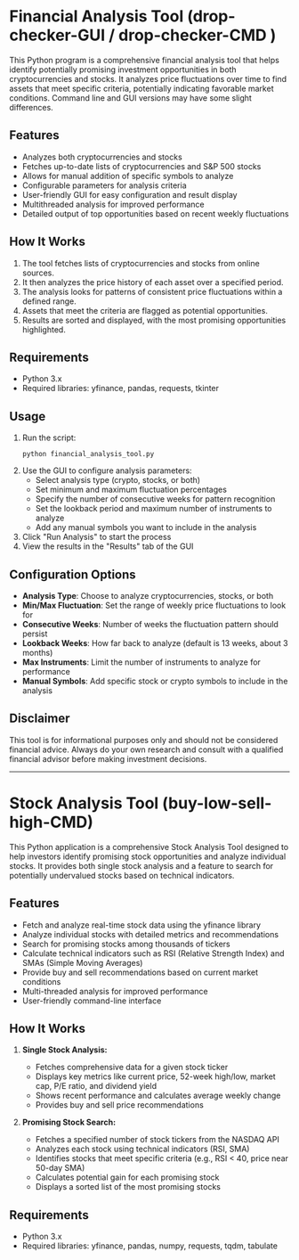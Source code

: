 # Financial Analysis Tool (drop-checker-GUI / drop-checker-CMD )

This Python program is a comprehensive financial analysis tool that helps identify potentially promising investment opportunities in both cryptocurrencies and stocks. It analyzes price fluctuations over time to find assets that meet specific criteria, potentially indicating favorable market conditions. Command line and GUI versions may have some slight differences.

## Features

- Analyzes both cryptocurrencies and stocks
- Fetches up-to-date lists of cryptocurrencies and S&P 500 stocks
- Allows for manual addition of specific symbols to analyze
- Configurable parameters for analysis criteria
- User-friendly GUI for easy configuration and result display
- Multithreaded analysis for improved performance
- Detailed output of top opportunities based on recent weekly fluctuations

## How It Works

1. The tool fetches lists of cryptocurrencies and stocks from online sources.
2. It then analyzes the price history of each asset over a specified period.
3. The analysis looks for patterns of consistent price fluctuations within a defined range.
4. Assets that meet the criteria are flagged as potential opportunities.
5. Results are sorted and displayed, with the most promising opportunities highlighted.

## Requirements

- Python 3.x
- Required libraries: yfinance, pandas, requests, tkinter


## Usage

1. Run the script:
   ```
   python financial_analysis_tool.py
   ```
2. Use the GUI to configure analysis parameters:
   - Select analysis type (crypto, stocks, or both)
   - Set minimum and maximum fluctuation percentages
   - Specify the number of consecutive weeks for pattern recognition
   - Set the lookback period and maximum number of instruments to analyze
   - Add any manual symbols you want to include in the analysis
3. Click "Run Analysis" to start the process
4. View the results in the "Results" tab of the GUI

## Configuration Options

- **Analysis Type**: Choose to analyze cryptocurrencies, stocks, or both
- **Min/Max Fluctuation**: Set the range of weekly price fluctuations to look for
- **Consecutive Weeks**: Number of weeks the fluctuation pattern should persist
- **Lookback Weeks**: How far back to analyze (default is 13 weeks, about 3 months)
- **Max Instruments**: Limit the number of instruments to analyze for performance
- **Manual Symbols**: Add specific stock or crypto symbols to include in the analysis

## Disclaimer

This tool is for informational purposes only and should not be considered financial advice. Always do your own research and consult with a qualified financial advisor before making investment decisions.

<hr>

# Stock Analysis Tool (buy-low-sell-high-CMD)

This Python application is a comprehensive Stock Analysis Tool designed to help investors identify promising stock opportunities and analyze individual stocks. It provides both single stock analysis and a feature to search for potentially undervalued stocks based on technical indicators.

## Features

- Fetch and analyze real-time stock data using the yfinance library
- Analyze individual stocks with detailed metrics and recommendations
- Search for promising stocks among thousands of tickers
- Calculate technical indicators such as RSI (Relative Strength Index) and SMAs (Simple Moving Averages)
- Provide buy and sell recommendations based on current market conditions
- Multi-threaded analysis for improved performance
- User-friendly command-line interface

## How It Works

1. **Single Stock Analysis:**
   - Fetches comprehensive data for a given stock ticker
   - Displays key metrics like current price, 52-week high/low, market cap, P/E ratio, and dividend yield
   - Shows recent performance and calculates average weekly change
   - Provides buy and sell price recommendations

2. **Promising Stock Search:**
   - Fetches a specified number of stock tickers from the NASDAQ API
   - Analyzes each stock using technical indicators (RSI, SMA)
   - Identifies stocks that meet specific criteria (e.g., RSI < 40, price near 50-day SMA)
   - Calculates potential gain for each promising stock
   - Displays a sorted list of the most promising stocks

## Requirements

- Python 3.x
- Required libraries: yfinance, pandas, numpy, requests, tqdm, tabulate